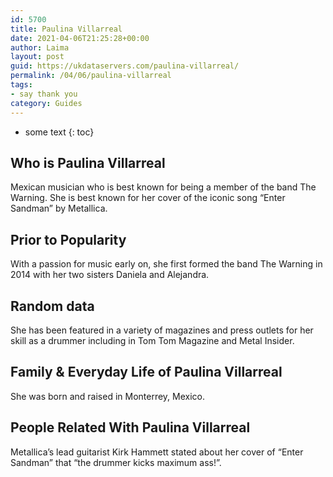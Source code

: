 ```yaml
---
id: 5700
title: Paulina Villarreal
date: 2021-04-06T21:25:28+00:00
author: Laima
layout: post
guid: https://ukdataservers.com/paulina-villarreal/
permalink: /04/06/paulina-villarreal
tags:
- say thank you
category: Guides
---
```


* some text
{: toc}


## Who is Paulina Villarreal
                  
                  
                  
Mexican musician who is best known for being a member of the band The Warning. She is best known for her cover of the iconic song &#8220;Enter Sandman&#8221; by Metallica. 
                  
              
            
              
            
                
                
                
## Prior to Popularity
                  
                  
                  
With a passion for music early on, she first formed the band The Warning in 2014 with her two sisters Daniela and Alejandra. 
                  
              
            
              
            
                
                
                
## Random data
                  
                  
                  
She has been featured in a variety of magazines and press outlets for her skill as a drummer including in Tom Tom Magazine and Metal Insider. 
                  
              
            
              
            
                
                
                
## Family & Everyday Life of Paulina Villarreal
                  
                  
                  
She was born and raised in Monterrey, Mexico. 
                  
              
            
              
            
                
                
                
## People Related With Paulina Villarreal
                  
                  
                  
Metallica&#8217;s lead guitarist Kirk Hammett stated about her cover of &#8220;Enter Sandman&#8221; that &#8220;the drummer kicks maximum ass!&#8221;. 
                  
              
            
              
            
                
              
            
              
              
            
            
              
            
          
          
          